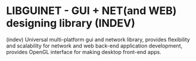 # LIBGUINET - GUI + NET(and WEB) designing library (INDEV)
(indev) Universal multi-platform gui and network library, provides flexibility and scalability for network and web back-end application development, provides OpenGL interface for making desktop front-end apps.